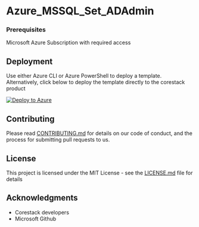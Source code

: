 
# Azure_MSSQL_Set_ADAdmin



### Prerequisites

Microsoft Azure Subscription with required access

## Deployment

Use either Azure CLI or Azure PowerShell to deploy a template. Alternatively, click below to deploy the template directly to the corestack product 

[![Deploy to Azure](https://docs.corestack.io/wp-content/uploads/2019/09/deploy-to-corestack.svg)](http://qa.corestack.io/heatstack/templates?repositories=github&external_redirect=true&name=Azure_MSSQL_Set_ADAdmin&url=https://raw.githubusercontent.com/corestacklabs/Templates/master/arm/Azure_MSSQL_Set_ADAdmin/Azure_MSSQL_Set_ADAdmin_content.json&engine=arm&type[0]=Cloud&classification[0]=Provisioning&services[0]=Azure&scope=tenant#/private)

## Contributing

Please read [CONTRIBUTING.md](https://gist.github.com/karthick-kk/30e4fd3f279492b4f040d5cd569d21d0) for details on our code of conduct, and the process for submitting pull requests to us.

## License

This project is licensed under the MIT License - see the [LICENSE.md](LICENSE.md) file for details

## Acknowledgments

* Corestack developers
* Microsoft Github

